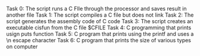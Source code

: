 Task 0: The script runs a C FIle through the processor and saves result in another file
Task 1: The script compiles a C file but does not link
Task 2: The script generates the assembly code of C code
Task 3: The script creates an executable cisfun from the C file $CFILE
Task 4: C programming that prints usign puts function
Task 5: C program that prints using the printf and uses a \n escape character
Task 6: C program that prints the size of various types on computer

